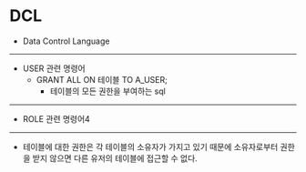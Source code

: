 # DCL

* Data Control Language

---

* USER 관련 명령어
  * GRANT ALL ON 테이블 TO A_USER;
    * 테이블의 모든 권한을 부여하는 sql

---
* ROLE 관련 명령어4

---
* 테이블에 대한 권한은 각 테이블의 소유자가 가지고 있기 때문에 소유자로부터 권한을 받지 않으면 다른 유저의 테이블에 접근할 수 없다.